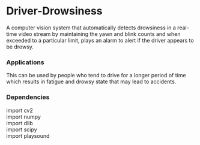 # Driver-Drowsiness
A computer vision system that automatically detects drowsiness in a real-time video stream by maintaining the yawn and blink counts and when exceeded to a particular limit, plays an alarm to alert if the driver appears to be drowsy.

### Applications
This can be used by people who tend to drive for a longer period of time which results in fatigue and drowsy state that may lead to accidents.

### Dependencies
import cv2  
import numpy  
import dlib  
import scipy  
import playsound

